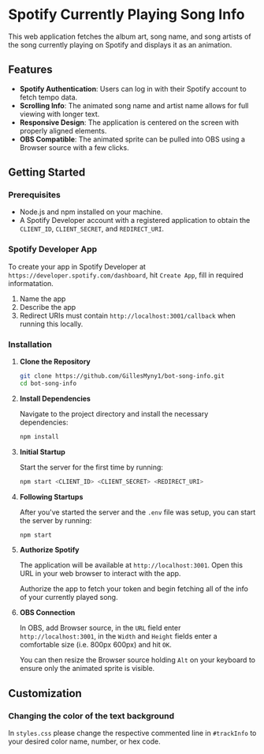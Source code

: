 # Spotify Currently Playing Song Info

This web application fetches the album art, song name, and song artists of the song currently playing on Spotify and displays it as an animation.

## Features

- **Spotify Authentication**: Users can log in with their Spotify account to fetch tempo data.
- **Scrolling Info**: The animated song name and artist name allows for full viewing with longer text.
- **Responsive Design**: The application is centered on the screen with properly aligned elements.
- **OBS Compatible**: The animated sprite can be pulled into OBS using a Browser source with a few clicks.

## Getting Started

### Prerequisites

- Node.js and npm installed on your machine.
- A Spotify Developer account with a registered application to obtain the `CLIENT_ID`, `CLIENT_SECRET`, and `REDIRECT_URI`.

### Spotify Developer App

   To create your app in Spotify Developer at `https://developer.spotify.com/dashboard`, hit `Create App`, fill in required informatation.
   1. Name the app
   2. Describe the app
   3. Redirect URIs must contain `http://localhost:3001/callback` when running this locally.

### Installation

1. **Clone the Repository**

   ```bash
   git clone https://github.com/GillesMyny1/bot-song-info.git
   cd bot-song-info

2. **Install Dependencies**

   Navigate to the project directory and install the necessary dependencies:

   ```bash
   npm install

4. **Initial Startup**

   Start the server for the first time by running:

   ```bash
   npm start <CLIENT_ID> <CLIENT_SECRET> <REDIRECT_URI>

5. **Following Startups**

   After you've started the server and the `.env` file was setup, you can start the server by running:

   ```bash
   npm start

5. **Authorize Spotify**

   The application will be available at `http://localhost:3001`. Open this URL in your web browser to interact with the app.

   Authorize the app to fetch your token and begin fetching all of the info of your currently played song.

6. **OBS Connection**

   In OBS, add Browser source, in the `URL` field enter `http://localhost:3001`, in the `Width` and `Height` fields enter a comfortable size (i.e. 800px 600px) and hit `OK`.

   You can then resize the Browser source holding `Alt` on your keyboard to ensure only the animated sprite is visible.

## Customization

### Changing the color of the text background

In `styles.css` please change the respective commented line in `#trackInfo` to your desired color name, number, or hex code.